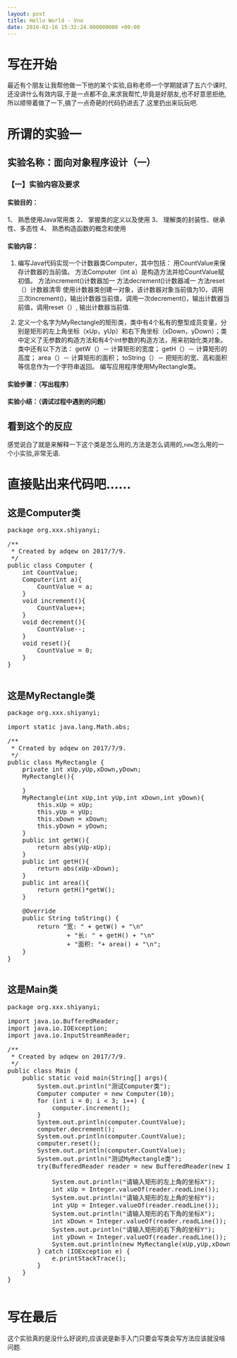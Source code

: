 ```yaml
---
layout: post
title: Hello World - Vno
date: 2016-02-16 15:32:24.000000000 +09:00
---
```


# 写在开始
最近有个朋友让我帮他做一下他的某个实验,自称老师一个学期就讲了五六个课时,还没讲什么有效内容,于是一点都不会,来求我帮忙,毕竟是好朋友,也不好意思拒绝,所以顺带着做了一下,搞了一点奇葩的代码扔进去了.这里扔出来玩玩吧.
# 所谓的实验一
## 实验名称：面向对象程序设计（一）

### 【一】实验内容及要求
#### 实验目的：
1、	熟悉使用Java常用类
2、	掌握类的定义以及使用
3、	理解类的封装性、继承性、多态性
4、	熟悉构造函数的概念和使用
#### 实验内容：
1.	编写Java代码实现一个计数器类Computer，其中包括：
用CountValue来保存计数器的当前值。
方法Computer（int a）是构造方法并给CountValue赋初值。
方法increment()计数器加一
方法decrement()计数器减一
方法reset（）计数器清零
使用计数器类创建一对象，该计数器对象当前值为10，调用三次increment()，输出计数器当前值，调用一次decrement()，输出计数器当前值，调用reset（）, 输出计数器当前值.

2. 定义一个名字为MyRectangle的矩形类，类中有4个私有的整型成员变量，分别是矩形的左上角坐标（xUp，yUp）和右下角坐标（xDown，yDown）；类中定义了无参数的构造方法和有4个int参数的构造方法，用来初始化类对象。类中还有以下方法：
getW（）－ 计算矩形的宽度；
getH（）－ 计算矩形的高度；
area（）－ 计算矩形的面积；
toString（）－ 把矩形的宽、高和面积等信息作为一个字符串返回。
编写应用程序使用MyRectangle类。

#### 实验步骤：（写出程序）
#### 实验小结：（调试过程中遇到的问题）
## 看到这个的反应
感觉说白了就是来解释一下这个类是怎么用的,方法是怎么调用的,`new`怎么用的一个小实验,非常无语.

# 直接贴出来代码吧......
## 这是Computer类
<pre class="lang:java decode:true " >
package org.xxx.shiyanyi;

/**
 * Created by adqew on 2017/7/9.
 */
public class Computer {
    int CountValue;
    Computer(int a){
        CountValue = a;
    }
    void increment(){
        CountValue++;
    }
    void decrement(){
        CountValue--;
    }
    void reset(){
        CountValue = 0;
    }
}

</pre>

## 这是MyRectangle类

<pre class="lang:java decode:true " >
package org.xxx.shiyanyi;

import static java.lang.Math.abs;

/**
 * Created by adqew on 2017/7/9.
 */
public class MyRectangle {
    private int xUp,yUp,xDown,yDown;
    MyRectangle(){

    }
    MyRectangle(int xUp,int yUp,int xDown,int yDown){
        this.xUp = xUp;
        this.yUp = yUp;
        this.xDown = xDown;
        this.yDown = yDown;
    }
    public int getW(){
        return abs(yUp-xUp);
    }
    public int getH(){
        return abs(xUp-xDown);
    }
    public int area(){
        return getH()*getW();
    }

    @Override
    public String toString() {
        return "宽: " + getW() + "\n"
                + "长: " + getH() + "\n"
                + "面积: "+ area() + "\n";
    }
}

</pre>

## 这是Main类
<pre class="lang:java decode:true " >
package org.xxx.shiyanyi;

import java.io.BufferedReader;
import java.io.IOException;
import java.io.InputStreamReader;

/**
 * Created by adqew on 2017/7/9.
 */
public class Main {
    public static void main(String[] args){
        System.out.println("测试Computer类");
        Computer computer = new Computer(10);
        for (int i = 0; i < 3; i++) {
            computer.increment();
        }
        System.out.println(computer.CountValue);
        computer.decrement();
        System.out.println(computer.CountValue);
        computer.reset();
        System.out.println(computer.CountValue);
        System.out.println("测试MyRectangle类");
        try(BufferedReader reader = new BufferedReader(new InputStreamReader(System.in))) {

            System.out.println("请输入矩形的左上角的坐标X");
            int xUp = Integer.valueOf(reader.readLine());
            System.out.println("请输入矩形的左上角的坐标Y");
            int yUp = Integer.valueOf(reader.readLine());
            System.out.println("请输入矩形的右下角的坐标X");
            int xDown = Integer.valueOf(reader.readLine());
            System.out.println("请输入矩形的右下角的坐标Y");
            int yDown = Integer.valueOf(reader.readLine());
            System.out.println(new MyRectangle(xUp,yUp,xDown,yDown).toString());
        } catch (IOException e) {
            e.printStackTrace();
        }
    }
}

</pre>

# 写在最后
这个实验真的是没什么好说的,应该说是新手入门只要会写类会写方法应该就没啥问题.
